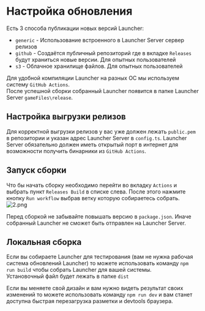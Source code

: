# Настройка обновления

Есть 3 способа публикации новых версий Launcher:

- `generic` - Использование встроенного в Launcher Server сервер релизов
- `github` - Создаётся публичный репозиторий где в вкладке `Releases` будут храниться новые версии. Для опытных пользователей
- `s3` - Облачное хранилище файлов. Для опытных пользователей

Для удобной компиляции Launcher на разных ОС мы используем систему `GitHub Actions`.  
После успешной сборки собранный Launcher появится в папке Launcher Server `gameFiles\release`.

## Настройка выгрузки релизов

Для корректной выгрузки релизов у вас уже должен лежать `public.pem` в репозитории и указан адрес Launcher Server в `config.ts`. 
Launcher Server обязательно должен иметь открытый порт в интернет для возможности получить бинарники из `GitHub Actions`.

## Запуск сборки

Что бы начать сборку необходимо перейти во вкладку `Actions` и выбрать пункт `Releases Build` в списке слева. После этого нажмите кнопку `Run workflow` выбрав ветку которую собираетесь собрать.
![2.png](/foto-github/2.webp)

Перед сборкой не забывайте повышать версию в `package.json`. Иначе собранный Launcher не сможет быть отправлен на Launcher Server.

## Локальная сборка

Если вы собираете Launcher для тестирования (вам не нужна рабочая система обновлений Launcher) то можете использовать команду `npm run build` чтобы собрать Launcher для вашей системы.  
Установочный файл будет лежать в папке `dist`  

Если вы меняете свой дизайн и вам нужно видеть результат своих изменений то можете использовать команду `npm run dev` и вам станет доступна быстрая перезагрузка разметки и devtools браузера.